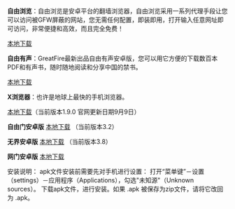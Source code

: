 **自由浏览**：自由浏览是安卓平台的翻墙浏览器，自由浏览采用一系列代理手段让您可以访问被GFW屏蔽的网站，您无需任何配置，即装即用，打开输入任意网址即可访问，非常便捷和高效，而且完全免费！

[本地下载](https://github.com/greatfire/x/raw/master/freebrowser.apk   )            

**自由有声**：GreatFire最新出品自由有声安卓版，您可以用它方便的下载数百本PDF和有声书，随时随地阅读和分享中国的禁书。

[本地下载](https://github.com/greatfire/x/raw/master/freebooks.apk)

**X浏览器**：也许是地球上最快的手机浏览器。

[本地下载](http://www.xbext.com/download/xbrowser-release.apk)（当前版本1.9.0  官网更新日期9月9日）

**自由门安卓版**  [本地下载](https://git.io/fgma )  （当前版本3.2）

**无界安卓版** [本地下载](https://git.io/v6836) （当前版本3.8）


**网门安卓版** [本地下载](https://git.io/ogatea)



安装说明：
apk文件安装前需要先对手机进行设置： 打开“菜单键”－设置（settings）－应用程序（Applications），勾选"未知源"（Unknown sources）。
下载apk文件，进行安装。如果 .apk 被保存为zip文件，请将它改回为 .apk。